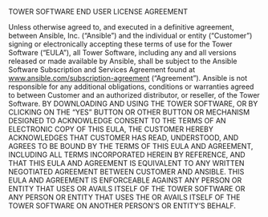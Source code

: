 TOWER SOFTWARE END USER LICENSE AGREEMENT

Unless otherwise agreed to, and executed in a definitive agreement, between
Ansible, Inc. (“Ansible”) and the individual or entity (“Customer”) signing or
electronically accepting these terms of use for the Tower Software (“EULA”),
all Tower Software, including any and all versions released or made available
by Ansible, shall be subject to the Ansible Software Subscription and Services
Agreement found at www.ansible.com/subscription-agreement (“Agreement”).
Ansible is not responsible for any additional obligations, conditions or
warranties agreed to between Customer and an authorized distributor, or
reseller, of the Tower Software. BY DOWNLOADING AND USING THE TOWER SOFTWARE,
OR BY CLICKING ON THE “YES” BUTTON OR OTHER BUTTON OR MECHANISM DESIGNED TO
ACKNOWLEDGE CONSENT TO THE TERMS OF AN ELECTRONIC COPY OF THIS EULA, THE
CUSTOMER HEREBY ACKNOWLEDGES THAT CUSTOMER HAS READ, UNDERSTOOD, AND AGREES TO
BE BOUND BY THE TERMS OF THIS EULA AND AGREEMENT, INCLUDING ALL TERMS
INCORPORATED HEREIN BY REFERENCE, AND THAT THIS EULA AND AGREEMENT IS
EQUIVALENT TO ANY WRITTEN NEGOTIATED AGREEMENT BETWEEN CUSTOMER AND ANSIBLE.
THIS EULA AND AGREEMENT IS ENFORCEABLE AGAINST ANY PERSON OR ENTITY THAT USES
OR AVAILS ITSELF OF THE TOWER SOFTWARE OR ANY PERSON OR ENTITY THAT USES THE OR
AVAILS ITSELF OF THE TOWER SOFTWARE ON ANOTHER PERSON’S OR ENTITY’S BEHALF.
